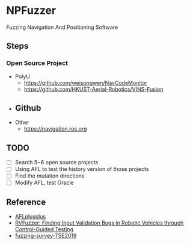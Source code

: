 # NPFuzzer

Fuzzing Navigation And Positioning Software

## Steps

### Open Source Project

- PolyU
  - https://github.com/weisongwen/NavCodeMonitor
  - https://github.com/HKUST-Aerial-Robotics/VINS-Fusion
- Github
  - 
- Other
  - https://navigation.ros.org

## TODO

- [ ] Search 5~6 open source projects
- [ ] Using AFL to test the history version of those projects
- [ ] Find the mutation directions
- [ ] Modify AFL, test Oracle

## Reference

- [AFLplusplus](https://github.com/AFLplusplus/AFLplusplus)
- [RVFuzzer: Finding Input Validation Bugs in Robotic Vehicles through Control-Guided Testing](https://www.usenix.org/system/files/sec19-kim.pdf)
- [fuzzing-survey-TSE2019](./Reference/fuzzing-survey-TSE2019.pdf)
